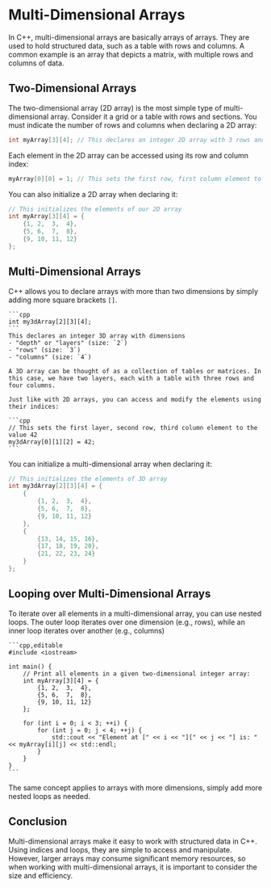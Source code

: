 # Multi-Dimensional Arrays

In C++, multi-dimensional arrays are basically arrays of arrays. They are used to hold structured data, such as a table with rows and columns. A common example is an array that depicts a matrix, with multiple rows and columns of data.

## Two-Dimensional Arrays

The two-dimensional array (2D array) is the most simple type of multi-dimensional array. Consider it a grid or a table with rows and sections. You must indicate the number of rows and columns when declaring a 2D array:


```cpp
int myArray[3][4]; // This declares an integer 2D array with 3 rows and 4 columns
```

Each element in the 2D array can be accessed using its row and column index:

```cpp
myArray[0][0] = 1; // This sets the first row, first column element to the value 1
```

You can also initialize a 2D array when declaring it:

```cpp
// This initializes the elements of our 2D array
int myArray[3][4] = {
    {1, 2,  3,  4},
    {5, 6,  7,  8},
    {9, 10, 11, 12}
};
```

## Multi-Dimensional Arrays

C++ allows you to declare arrays with more than two dimensions by simply adding more square brackets `[]`. 

~~~admonish example title="Declaring a three-dimensional (3D) array"
```cpp
int my3dArray[2][3][4];
```
This declares an integer 3D array with dimensions
- "depth" or "layers" (size: `2`)
- "rows" (size: `3`)
- "columns" (size: `4`)

A 3D array can be thought of as a collection of tables or matrices. In this case, we have two layers, each with a table with three rows and four columns.

Just like with 2D arrays, you can access and modify the elements using their indices:

```cpp
// This sets the first layer, second row, third column element to the value 42
my3dArray[0][1][2] = 42;
```
~~~


You can initialize a multi-dimensional array when declaring it:

```cpp
// This initializes the elements of 3D array
int my3dArray[2][3][4] = {
    {
        {1, 2,  3,  4},
        {5, 6,  7,  8},
        {9, 10, 11, 12}
    },
    {
        {13, 14, 15, 16},
        {17, 18, 19, 20},
        {21, 22, 23, 24}
    }
};
```

## Looping over Multi-Dimensional Arrays

To iterate over all elements in a multi-dimensional array, you can use nested loops. The outer loop iterates over one dimension (e.g., rows), while an inner loop iterates over another (e.g., columns)

~~~admonish example
```cpp,editable
#include <iostream>

int main() {
    // Print all elements in a given two-dimensional integer array:
    int myArray[3][4] = {
        {1, 2,  3,  4},
        {5, 6,  7,  8},
        {9, 10, 11, 12}
    };

    for (int i = 0; i < 3; ++i) {
        for (int j = 0; j < 4; ++j) {
            std::cout << "Element at [" << i << "][" << j << "] is: " << myArray[i][j] << std::endl;
        }
    }
}
```
~~~


The same concept applies to arrays with more dimensions, simply add more nested loops as needed.

## Conclusion
Multi-dimensional arrays make it easy to work with structured data in C++. Using indices and loops, they are simple to access and manipulate. However, larger arrays may consume significant memory resources, so when working with multi-dimensional arrays, it is important to consider the size and efficiency.